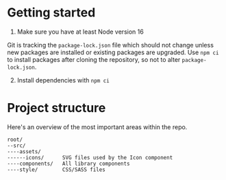 # Getting started

1. Make sure you have at least Node version 16

Git is tracking the `package-lock.json` file which should not change unless new packages are installed or existing packages are upgraded. Use `npm ci` to install packages after cloning the repository, so not to alter `package-lock.json`.

2. Install dependencies with `npm ci`

# Project structure

Here's an overview of the most important areas within the repo.

```
root/
--src/
----assets/
------icons/      SVG files used by the Icon component
----components/   All library components
----style/        CSS/SASS files
```
